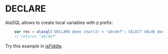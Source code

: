 # DECLARE

AlaSQL allows to create local variables with ```@``` prefix:
```js
    var res = alasql('DECLARE @one char(3) = "abcdef"; SELECT VALUE @one')[1];
    // returns "abcdef"
```
Try this example in [jsFiddle](http://jsfiddle.net/agershun/g9jmt6hg/5/).
